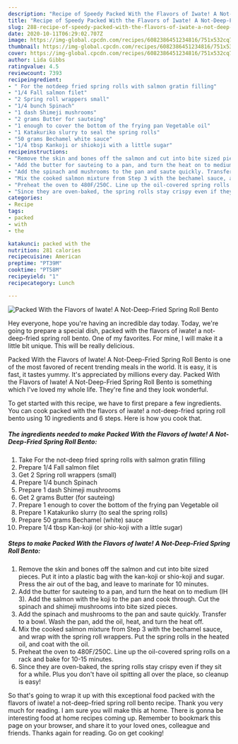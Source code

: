 ```yaml
---
description: "Recipe of Speedy Packed With the Flavors of Iwate! A Not-Deep-Fried Spring Roll Bento"
title: "Recipe of Speedy Packed With the Flavors of Iwate! A Not-Deep-Fried Spring Roll Bento"
slug: 288-recipe-of-speedy-packed-with-the-flavors-of-iwate-a-not-deep-fried-spring-roll-bento
date: 2020-10-11T06:29:02.707Z
image: https://img-global.cpcdn.com/recipes/6082386451234816/751x532cq70/packed-with-the-flavors-of-iwate-a-not-deep-fried-spring-roll-bento-recipe-main-photo.jpg
thumbnail: https://img-global.cpcdn.com/recipes/6082386451234816/751x532cq70/packed-with-the-flavors-of-iwate-a-not-deep-fried-spring-roll-bento-recipe-main-photo.jpg
cover: https://img-global.cpcdn.com/recipes/6082386451234816/751x532cq70/packed-with-the-flavors-of-iwate-a-not-deep-fried-spring-roll-bento-recipe-main-photo.jpg
author: Lida Gibbs
ratingvalue: 4.5
reviewcount: 7393
recipeingredient:
- " For the notdeep fried spring rolls with salmon gratin filling"
- "1/4 Fall salmon filet"
- "2 Spring roll wrappers small"
- "1/4 bunch Spinach"
- "1 dash Shimeji mushrooms"
- "2 grams Butter for sauteing"
- "1 enough to cover the bottom of the frying pan Vegetable oil"
- "1 Katakuriko slurry to seal the spring rolls"
- "50 grams Bechamel white sauce"
- "1/4 tbsp Kankoji or shiokoji with a little sugar"
recipeinstructions:
- "Remove the skin and bones off the salmon and cut into bite sized pieces. Put it into a plastic bag with the kan-koji or shio-koji and sugar. Press the air out of the bag, and leave to marinate for 10 minutes."
- "Add the butter for sauteing to a pan, and turn the heat on to medium (IH 3). Add the salmon with the koji to the pan and cook through. Cut the spinach and shimeji mushrooms into bite sized pieces."
- "Add the spinach and mushrooms to the pan and saute quickly. Transfer to a bowl. Wash the pan, add the oil, heat, and turn the heat off."
- "Mix the cooked salmon mixture from Step 3 with the bechamel sauce, and wrap with the spring roll wrappers. Put the spring rolls in the heated oil, and coat with the oil."
- "Preheat the oven to 480F/250C. Line up the oil-covered spring rolls on a rack and bake for 10-15 minutes."
- "Since they are oven-baked, the spring rolls stay crispy even if they sit for a while. Plus you don&#39;t have oil spitting all over the place, so cleanup is easy!"
categories:
- Recipe
tags:
- packed
- with
- the

katakunci: packed with the 
nutrition: 281 calories
recipecuisine: American
preptime: "PT39M"
cooktime: "PT58M"
recipeyield: "1"
recipecategory: Lunch

---
```



![Packed With the Flavors of Iwate! A Not-Deep-Fried Spring Roll Bento](https://img-global.cpcdn.com/recipes/6082386451234816/751x532cq70/packed-with-the-flavors-of-iwate-a-not-deep-fried-spring-roll-bento-recipe-main-photo.jpg)

Hey everyone, hope you're having an incredible day today. Today, we're going to prepare a special dish, packed with the flavors of iwate! a not-deep-fried spring roll bento. One of my favorites. For mine, I will make it a little bit unique. This will be really delicious.



Packed With the Flavors of Iwate! A Not-Deep-Fried Spring Roll Bento is one of the most favored of recent trending meals in the world. It is easy, it is fast, it tastes yummy. It's appreciated by millions every day. Packed With the Flavors of Iwate! A Not-Deep-Fried Spring Roll Bento is something which I've loved my whole life. They're fine and they look wonderful.


To get started with this recipe, we have to first prepare a few ingredients. You can cook packed with the flavors of iwate! a not-deep-fried spring roll bento using 10 ingredients and 6 steps. Here is how you cook that.

<!--inarticleads1-->

##### The ingredients needed to make Packed With the Flavors of Iwate! A Not-Deep-Fried Spring Roll Bento:

1. Take  For the not-deep fried spring rolls with salmon gratin filling
1. Prepare 1/4 Fall salmon filet
1. Get 2 Spring roll wrappers (small)
1. Prepare 1/4 bunch Spinach
1. Prepare 1 dash Shimeji mushrooms
1. Get 2 grams Butter (for sauteing)
1. Prepare 1 enough to cover the bottom of the frying pan Vegetable oil
1. Prepare 1 Katakuriko slurry (to seal the spring rolls)
1. Prepare 50 grams Bechamel (white) sauce
1. Prepare 1/4 tbsp Kan-koji (or shio-koji with a little sugar)




<!--inarticleads2-->

##### Steps to make Packed With the Flavors of Iwate! A Not-Deep-Fried Spring Roll Bento:

1. Remove the skin and bones off the salmon and cut into bite sized pieces. Put it into a plastic bag with the kan-koji or shio-koji and sugar. Press the air out of the bag, and leave to marinate for 10 minutes.
1. Add the butter for sauteing to a pan, and turn the heat on to medium (IH 3). Add the salmon with the koji to the pan and cook through. Cut the spinach and shimeji mushrooms into bite sized pieces.
1. Add the spinach and mushrooms to the pan and saute quickly. Transfer to a bowl. Wash the pan, add the oil, heat, and turn the heat off.
1. Mix the cooked salmon mixture from Step 3 with the bechamel sauce, and wrap with the spring roll wrappers. Put the spring rolls in the heated oil, and coat with the oil.
1. Preheat the oven to 480F/250C. Line up the oil-covered spring rolls on a rack and bake for 10-15 minutes.
1. Since they are oven-baked, the spring rolls stay crispy even if they sit for a while. Plus you don&#39;t have oil spitting all over the place, so cleanup is easy!




So that's going to wrap it up with this exceptional food packed with the flavors of iwate! a not-deep-fried spring roll bento recipe. Thank you very much for reading. I am sure you will make this at home. There is gonna be interesting food at home recipes coming up. Remember to bookmark this page on your browser, and share it to your loved ones, colleague and friends. Thanks again for reading. Go on get cooking!
